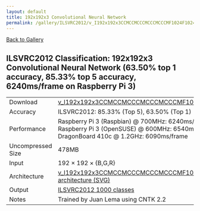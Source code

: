 ```yaml
---
layout: default
title: 192x192x3 Convolutional Neural Network
permalink: /gallery/ILSVRC2012/v_I192x192x3CCMCCMCCCMCCCMCCCMF1024F1024S
---
```


[Back to Gallery](/ELL/gallery)

## ILSVRC2012 Classification: 192x192x3 Convolutional Neural Network (63.50% top 1 accuracy, 85.33% top 5 accuracy, 6240ms/frame on Raspberry Pi 3)

<table class="table table-striped table-bordered">
    <tr>
        <td> Download </td>
        <td colspan="3"> <a href="https://github.com/Microsoft/ELL-models/raw/master/models/ILSVRC2012/v_I192x192x3CCMCCMCCCMCCCMCCCMF1024F1024S/v_I192x192x3CCMCCMCCCMCCCMCCCMF1024F1024S.ell.zip">v_I192x192x3CCMCCMCCCMCCCMCCCMF1024F1024S.ell.zip</a></td>
    </tr>
    <tr>
        <td> Accuracy </td>
        <td colspan="3"> ILSVRC2012: 85.33% (Top 5), 63.50% (Top 1) </td>
    </tr>
    <tr>
        <td> Performance </td>
        <td colspan="3"> Raspberry Pi 3 (Raspbian) @ 700MHz: 6240ms/frame<br>Raspberry Pi 3 (OpenSUSE) @ 600MHz: 6540ms/frame<br>DragonBoard 410c @ 1.2GHz: 6090ms/frame </td>
    </tr>
    <tr>
        <td> Uncompressed Size </td>
        <td colspan="3"> 478MB </td>
    </tr>
    <tr>
        <td> Input </td>
        <td colspan="3"> 192 &times; 192 &times; {B,G,R} </td>
    </tr>
    <tr>
        <td> Architecture </td>
        <td>
            <a href="https://github.com/Microsoft/ELL-models/raw/master/models/ILSVRC2012/v_I192x192x3CCMCCMCCCMCCCMCCCMF1024F1024S/v_I192x192x3CCMCCMCCCMCCCMCCCMF1024F1024S.cntk.svg?sanitize=true" target="_blank">v_I192x192x3CCMCCMCCCMCCCMCCCMF1024F1024S architecture (SVG)</a>
        </td>
    </tr>
    <tr>
        <td> Output </td>
        <td colspan="3"> <a href="https://github.com/Microsoft/ELL-models/raw/master/models/ILSVRC2012/categories.txt">ILSVRC2012 1000 classes</a> </td>
    </tr>
    <tr>
        <td> Notes </td>
        <td colspan="3"> Trained by Juan Lema using CNTK 2.2 </td>
    </tr>
</table>


